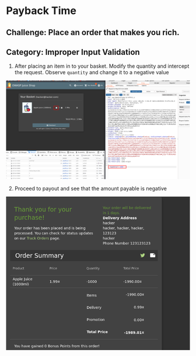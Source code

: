 # Payback Time
## Challenge: Place an order that makes you rich.
## Category:  Improper Input Validation 

1. After placing an item in to your basket. Modify the quantity and intercept the request. Observe `quantity` and change it to a negative value

![](../screens/rich-1.png)

2. Proceed to payout and see that the amount payable is negative

![](../screens/rich-2.png)
